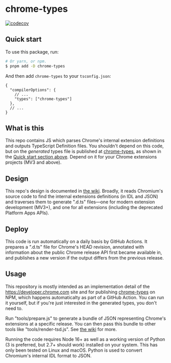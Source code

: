 # chrome-types

[![codecov](https://codecov.io/gh/GoogleChrome/chrome-types/branch/main/graph/badge.svg?token=X84QMcCoGI)](https://codecov.io/gh/GoogleChrome/chrome-types)

## Quick start

To use this package, run:

```bash
# Or yarn, or npm.
$ pnpm add -D chrome-types
```

And then add `chrome-types` to your `tsconfig.json`:

```json5
{
  "compilerOptions": {
    // ...
    "types": ["chrome-types"]
  },
  // ...
}
```

## What is this

This repo contains JS which parses Chrome's internal extension definitions and outputs TypeScript Definition files.
You shouldn't depend on this code, but on the _generated_ types file is published at [chrome-types](https://www.npmjs.com/package/chrome-types), as shown in the [Quick start section above](#quick-start).
Depend on it for your Chrome extensions projects (MV3 and above).

## Design

This repo's design is documented in [the wiki](https://github.com/GoogleChrome/chrome-types/wiki).
Broadly, it reads Chromium's source code to find the internal extensions definitions (in IDL and JSON) and traverses them to generate ".d.ts" files—one for modern extension development (MV3+), and one for all extensions (including the deprecated Platform Apps APIs).

## Deploy

This code is run automatically on a daily basis by GitHub Actions.
It prepares a ".d.ts" file for Chrome's HEAD revision, annotated with information about the public Chrome release API first became available in, and publishes a new version if the output differs from the previous release.

## Usage

This repository is mostly intended as an implementation detail of the https://developer.chrome.com site and for publishing [chrome-types](https://www.npmjs.com/package/chrome-types) on NPM, which happens automaticalty as part of a GitHub Action.
You can run it yourself, but if you're just interested in the generated types, you don't need to.

Run "tools/prepare.js" to generate a bundle of JSON representing Chrome's extensions at a specific release.
You can then pass this bundle to other tools like "tools/render-tsd.js".
See [the wiki](https://github.com/GoogleChrome/chrome-types/wiki) for more.

Running the code requires Node 16+ as well as a working version of Python (3 is preferred, but 2.7+ should work) installed on your system.
This has only been tested on Linux and macOS.
Python is used to convert Chromium's internal IDL format to JSON.
